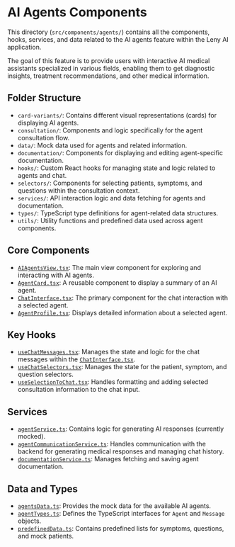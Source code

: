 # AI Agents Components

This directory (`src/components/agents/`) contains all the components, hooks, services, and data related to the AI agents feature within the Leny AI application.

The goal of this feature is to provide users with interactive AI medical assistants specialized in various fields, enabling them to get diagnostic insights, treatment recommendations, and other medical information.

## Folder Structure

-   `card-variants/`: Contains different visual representations (cards) for displaying AI agents.
-   `consultation/`: Components and logic specifically for the agent consultation flow.
-   `data/`: Mock data used for agents and related information.
-   `documentation/`: Components for displaying and editing agent-specific documentation.
-   `hooks/`: Custom React hooks for managing state and logic related to agents and chat.
-   `selectors/`: Components for selecting patients, symptoms, and questions within the consultation context.
-   `services/`: API interaction logic and data fetching for agents and documentation.
-   `types/`: TypeScript type definitions for agent-related data structures.
-   `utils/`: Utility functions and predefined data used across agent components.

## Core Components

-   [`AIAgentsView.tsx`](src/components/agents/AIAgentsView.tsx): The main view component for exploring and interacting with AI agents.
-   [`AgentCard.tsx`](src/components/agents/AgentCard.tsx): A reusable component to display a summary of an AI agent.
-   [`ChatInterface.tsx`](src/components/agents/ChatInterface.tsx): The primary component for the chat interaction with a selected agent.
-   [`AgentProfile.tsx`](src/components/agents/AgentProfile.tsx): Displays detailed information about a selected agent.

## Key Hooks

-   [`useChatMessages.tsx`](src/components/agents/hooks/useChatMessages.tsx): Manages the state and logic for the chat messages within the [`ChatInterface.tsx`](src/components/agents/ChatInterface.tsx).
-   [`useChatSelectors.tsx`](src/components/agents/hooks/useChatSelectors.tsx): Manages the state for the patient, symptom, and question selectors.
-   [`useSelectionToChat.tsx`](src/components/agents/hooks/useSelectionToChat.tsx): Handles formatting and adding selected consultation information to the chat input.

## Services

-   [`agentService.ts`](src/components/agents/services/agentService.ts): Contains logic for generating AI responses (currently mocked).
-   [`agentCommunicationService.ts`](src/components/agents/services/agentCommunicationService.ts): Handles communication with the backend for generating medical responses and managing chat history.
-   [`documentationService.ts`](src/components/agents/services/documentationService.ts): Manages fetching and saving agent documentation.

## Data and Types

-   [`agentsData.ts`](src/components/agents/data/agentsData.ts): Provides the mock data for the available AI agents.
-   [`agentTypes.ts`](src/components/agents/types/agentTypes.ts): Defines the TypeScript interfaces for `Agent` and `Message` objects.
-   [`predefinedData.ts`](src/components/agents/utils/predefinedData.ts): Contains predefined lists for symptoms, questions, and mock patients.